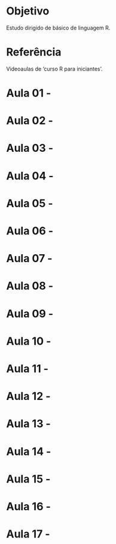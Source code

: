 # Objetivo

Estudo dirigido de básico de linguagem R.  

# Referência

Videoaulas de ‘curso R para iniciantes’.  

# Aula 01 -

# Aula 02 -

# Aula 03 -

# Aula 04 -

# Aula 05 -

# Aula 06 -

# Aula 07 -

# Aula 08 -

# Aula 09 -

# Aula 10 -

# Aula 11 -

# Aula 12 -

# Aula 13 -

# Aula 14 -

# Aula 15 -

# Aula 16 -

# Aula 17 -

